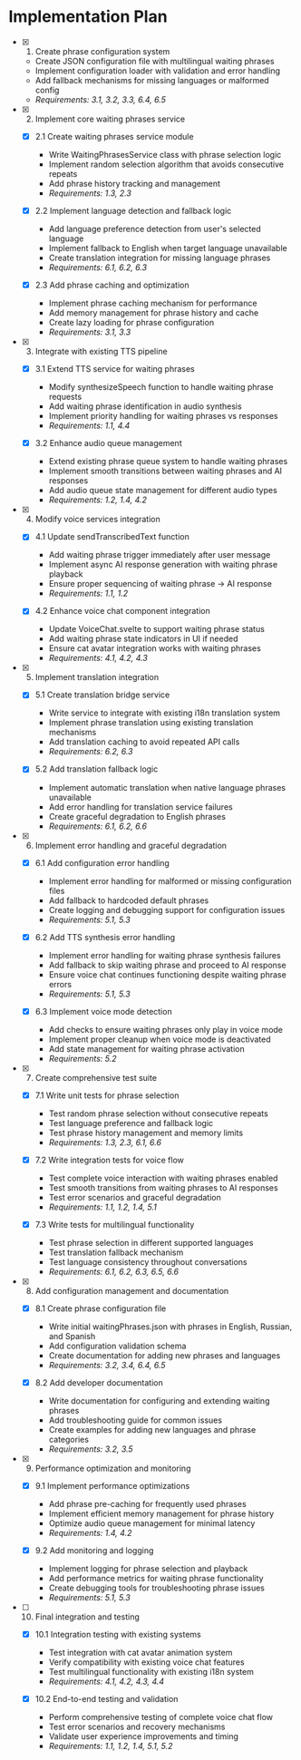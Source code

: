 # Implementation Plan

- [x] 1. Create phrase configuration system
  - Create JSON configuration file with multilingual waiting phrases
  - Implement configuration loader with validation and error handling
  - Add fallback mechanisms for missing languages or malformed config
  - _Requirements: 3.1, 3.2, 3.3, 6.4, 6.5_

- [x] 2. Implement core waiting phrases service
  - [x] 2.1 Create waiting phrases service module
    - Write WaitingPhrasesService class with phrase selection logic
    - Implement random selection algorithm that avoids consecutive repeats
    - Add phrase history tracking and management
    - _Requirements: 1.3, 2.3_

  - [x] 2.2 Implement language detection and fallback logic
    - Add language preference detection from user's selected language
    - Implement fallback to English when target language unavailable
    - Create translation integration for missing language phrases
    - _Requirements: 6.1, 6.2, 6.3_

  - [x] 2.3 Add phrase caching and optimization
    - Implement phrase caching mechanism for performance
    - Add memory management for phrase history and cache
    - Create lazy loading for phrase configuration
    - _Requirements: 3.1, 3.3_

- [x] 3. Integrate with existing TTS pipeline
  - [x] 3.1 Extend TTS service for waiting phrases
    - Modify synthesizeSpeech function to handle waiting phrase requests
    - Add waiting phrase identification in audio synthesis
    - Implement priority handling for waiting phrases vs responses
    - _Requirements: 1.1, 4.4_

  - [x] 3.2 Enhance audio queue management
    - Extend existing phrase queue system to handle waiting phrases
    - Implement smooth transitions between waiting phrases and AI responses
    - Add audio queue state management for different audio types
    - _Requirements: 1.2, 1.4, 4.2_

- [x] 4. Modify voice services integration
  - [x] 4.1 Update sendTranscribedText function
    - Add waiting phrase trigger immediately after user message
    - Implement async AI response generation with waiting phrase playback
    - Ensure proper sequencing of waiting phrase → AI response
    - _Requirements: 1.1, 1.2_

  - [x] 4.2 Enhance voice chat component integration
    - Update VoiceChat.svelte to support waiting phrase status
    - Add waiting phrase state indicators in UI if needed
    - Ensure cat avatar integration works with waiting phrases
    - _Requirements: 4.1, 4.2, 4.3_

- [x] 5. Implement translation integration
  - [x] 5.1 Create translation bridge service
    - Write service to integrate with existing i18n translation system
    - Implement phrase translation using existing translation mechanisms
    - Add translation caching to avoid repeated API calls
    - _Requirements: 6.2, 6.3_

  - [x] 5.2 Add translation fallback logic
    - Implement automatic translation when native language phrases unavailable
    - Add error handling for translation service failures
    - Create graceful degradation to English phrases
    - _Requirements: 6.1, 6.2, 6.6_

- [x] 6. Implement error handling and graceful degradation
  - [x] 6.1 Add configuration error handling
    - Implement error handling for malformed or missing configuration files
    - Add fallback to hardcoded default phrases
    - Create logging and debugging support for configuration issues
    - _Requirements: 5.1, 5.3_

  - [x] 6.2 Add TTS synthesis error handling
    - Implement error handling for waiting phrase synthesis failures
    - Add fallback to skip waiting phrase and proceed to AI response
    - Ensure voice chat continues functioning despite waiting phrase errors
    - _Requirements: 5.1, 5.3_

  - [x] 6.3 Implement voice mode detection
    - Add checks to ensure waiting phrases only play in voice mode
    - Implement proper cleanup when voice mode is deactivated
    - Add state management for waiting phrase activation
    - _Requirements: 5.2_

- [x] 7. Create comprehensive test suite
  - [x] 7.1 Write unit tests for phrase selection
    - Test random phrase selection without consecutive repeats
    - Test language preference and fallback logic
    - Test phrase history management and memory limits
    - _Requirements: 1.3, 2.3, 6.1, 6.6_

  - [x] 7.2 Write integration tests for voice flow
    - Test complete voice interaction with waiting phrases enabled
    - Test smooth transitions from waiting phrases to AI responses
    - Test error scenarios and graceful degradation
    - _Requirements: 1.1, 1.2, 1.4, 5.1_

  - [x] 7.3 Write tests for multilingual functionality
    - Test phrase selection in different supported languages
    - Test translation fallback mechanism
    - Test language consistency throughout conversations
    - _Requirements: 6.1, 6.2, 6.3, 6.5, 6.6_

- [x] 8. Add configuration management and documentation
  - [x] 8.1 Create phrase configuration file
    - Write initial waitingPhrases.json with phrases in English, Russian, and Spanish
    - Add configuration validation schema
    - Create documentation for adding new phrases and languages
    - _Requirements: 3.2, 3.4, 6.4, 6.5_

  - [x] 8.2 Add developer documentation
    - Write documentation for configuring and extending waiting phrases
    - Add troubleshooting guide for common issues
    - Create examples for adding new languages and phrase categories
    - _Requirements: 3.2, 3.5_

- [x] 9. Performance optimization and monitoring
  - [x] 9.1 Implement performance optimizations
    - Add phrase pre-caching for frequently used phrases
    - Implement efficient memory management for phrase history
    - Optimize audio queue management for minimal latency
    - _Requirements: 1.4, 4.2_

  - [x] 9.2 Add monitoring and logging
    - Implement logging for phrase selection and playback
    - Add performance metrics for waiting phrase functionality
    - Create debugging tools for troubleshooting phrase issues
    - _Requirements: 5.1, 5.3_

- [ ] 10. Final integration and testing
  - [x] 10.1 Integration testing with existing systems
    - Test integration with cat avatar animation system
    - Verify compatibility with existing voice chat features
    - Test multilingual functionality with existing i18n system
    - _Requirements: 4.1, 4.2, 4.3, 4.4_

  - [x] 10.2 End-to-end testing and validation
    - Perform comprehensive testing of complete voice chat flow
    - Test error scenarios and recovery mechanisms
    - Validate user experience improvements and timing
    - _Requirements: 1.1, 1.2, 1.4, 5.1, 5.2_